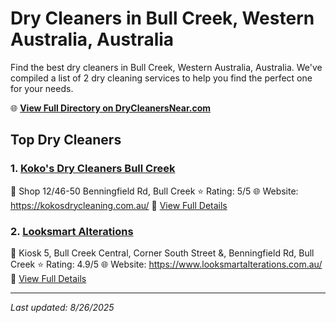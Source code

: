 # Dry Cleaners in Bull Creek, Western Australia, Australia

Find the best dry cleaners in Bull Creek, Western Australia, Australia. We've compiled a list of 2 dry cleaning services to help you find the perfect one for your needs.

🌐 **[View Full Directory on DryCleanersNear.com](https://drycleanersnear.com/city/Australia/Western%20Australia/Bull%20Creek)**

## Top Dry Cleaners

### 1. [Koko's Dry Cleaners Bull Creek](https://drycleanersnear.com/dryCleaner/68ad15fa1d9ee695c9252c39/koko-s-dry-cleaners-bull-creek)
📍 Shop 12/46-50 Benningfield Rd, Bull Creek
⭐ Rating: 5/5
🌐 Website: https://kokosdrycleaning.com.au/
🔗 [View Full Details](https://drycleanersnear.com/dryCleaner/68ad15fa1d9ee695c9252c39/koko-s-dry-cleaners-bull-creek)

### 2. [Looksmart Alterations](https://drycleanersnear.com/dryCleaner/68ad16a41d9ee695c925328e/looksmart-alterations)
📍 Kiosk 5, Bull Creek Central, Corner South Street &, Benningfield Rd, Bull Creek
⭐ Rating: 4.9/5
🌐 Website: https://www.looksmartalterations.com.au/
🔗 [View Full Details](https://drycleanersnear.com/dryCleaner/68ad16a41d9ee695c925328e/looksmart-alterations)


---

*Last updated: 8/26/2025*
